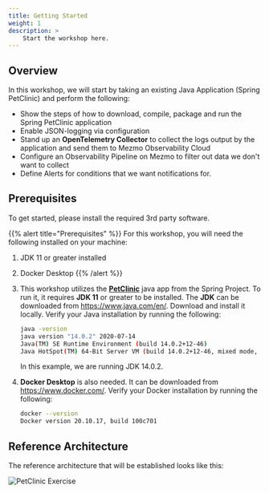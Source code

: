 ```yaml
---
title: Getting Started
weight: 1
description: >
    Start the workshop here.
---
```


## Overview

In this workshop, we will start by taking an existing Java Application (Spring PetClinic) and perform the following:

* Show the steps of how to download, compile, package and run the Spring PetClinic application
* Enable JSON-logging via configuration
* Stand up an **OpenTelemetry Collector** to collect the logs output by the application and send them to Mezmo Observability Cloud
* Configure an Observability Pipeline on Mezmo to filter out data we don't want to collect
* Define Alerts for conditions that we want notifications for.

## Prerequisites

To get started, please install the required 3rd party software.

{{% alert title="Prerequisites" %}}
For this workshop, you will need the following installed on your machine:

1. JDK 11 or greater installed
2. Docker Desktop
{{% /alert %}}

1. This workshop utilizes the [**PetClinic**](https://spring-petclinic.github.io/) java app from the Spring Project.  To run it, it requires **JDK 11** or greater to be installed.  The **JDK** can be downloaded from https://www.java.com/en/.  Download and install it locally.  Verify your Java installation by running the following:


    ```bash
    java -version
    java version "14.0.2" 2020-07-14
    Java(TM) SE Runtime Environment (build 14.0.2+12-46)
    Java HotSpot(TM) 64-Bit Server VM (build 14.0.2+12-46, mixed mode, sharing)
    ```

    In this example, we are running JDK 14.0.2.

2. **Docker Desktop** is also needed.  It can be downloaded from https://www.docker.com/.  Verify your Docker installation by running the following:

    ```bash
    docker --version
    Docker version 20.10.17, build 100c701
    ```

## Reference Architecture

The reference architecture that will be established looks like this:

![PetClinic Exercise](../../images/petclinic.png)

[JDK]: https://jdk.java.net


